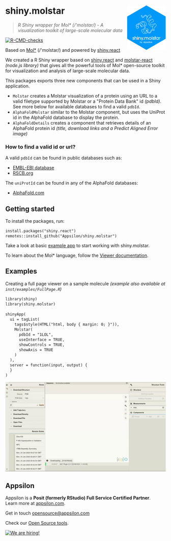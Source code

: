 # shiny.molstar <a href="https://appsilon.github.io/shiny.molstar/"><img src="man/figures/logo.svg" align="right" alt="data.validator logo" style="height: 140px;"></a>

> _R Shiny wrapper for Mol* (/'molstar/) - A visualization toolkit of large-scale molecular data_

<!-- badges: start -->
[![R-CMD-checks](https://github.com/Appsilon/shiny.molstar/actions/workflows/ci.yml/badge.svg)](https://github.com/Appsilon/shiny.molstar/actions/workflows/ci.yml)
<!-- badges: end -->

Based on [Mol*](https://molstar.org) (/'molstar/) and powered by [shiny.react](https://appsilon.github.io/shiny.react/)

We created a R Shiny wrapper based on [shiny.react](https://appsilon.github.io/shiny.react/) and [molstar-react](https://www.npmjs.com/package/molstar-react) _(node.js library)_ that gives all the powerful tools of Mol* open-source toolkit for visualization and analysis of large-scale molecular data.

This packages exports three new components that can be used in a Shiny application.

* `Molstar` creates a Molstar visualization of a protein using an URL to a valid filetype supported by Molstar or a "Protein Data Bank" id _(pdbId)_. See more below for available databases to find a valid `pdbId`.
* `AlphaFoldMolstar` similar to the Molstar component, but uses the UniProt id in the AlphaFold database to display the protein.
* `AlphaFoldDetails` creates a component that retrieves details of an AlphaFold protein id _(title, download links and a Predict Aligned Error image)_

### How to find a valid id or url?

A valid `pdbId` can be found in public databases such as:

* [EMBL-EBI database](https://www.ebi.ac.uk/pdbe/entry/search/index/)
* [RSCB.org](https://www.rcsb.org/)

The `uniProtId` can be found in any of the AlphaFold databases:

* [AlphaFold.com](https://alphafold.com/)

## Getting started

To install the packages, run:

```{R}
install.packages("shiny.react")
remotes::install_github("Appsilon/shiny.molstar")
```

Take a look at basic [example app](https://github.com/Appsilon/shiny.molstar/blob/main/inst/examples/Minimal.R) to start working with shiny.molstar.

To learn about the Mol* language, follow the [Viewer documentation](https://molstar.org/viewer-docs/).

## Examples

Creating a full page viewer on a sample molecule _(example also available at `inst/examples/FullPage.R`)_

```
library(shiny)
library(shiny.molstar)

shinyApp(
  ui = tagList(
    tags$style(HTML("html, body { margin: 0; }")),
    Molstar(
      pdbId = "1LOL",
      useInterface = TRUE,
      showControls = TRUE,
      showAxis = TRUE
    )
  ),
  server = function(input, output) {
  }
)
```

![Full page example](man/examples/example.gif)

## Appsilon

<img src="https://avatars0.githubusercontent.com/u/6096772" align="right" alt="" width="6%" />

Appsilon is a **Posit (formerly RStudio) Full Service Certified Partner**.<br/>
Learn more
at [appsilon.com](https://appsilon.com).

Get in touch [opensource@appsilon.com](mailto:opensource@appsilon.com)

Check our [Open Source tools](https://shiny.tools).

<a href = "https://appsilon.com/careers/" target="_blank"><img src="http://d2v95fjda94ghc.cloudfront.net/hiring.png" alt="We are hiring!"/></a>

